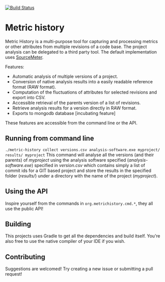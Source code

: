 [![Build Status](https://travis-ci.com/Thomsch/metric-history.svg?token=kEZ3SvFYosMEzwAWUkVz&branch=master)](https://travis-ci.com/Thomsch/metric-history)
# Metric history
Metric History is a multi-purpose tool for capturing and processing metrics or other attributes from
multiple revisions of a code base. The project analysis can be delegated to a third party tool.
The default implementation uses [SourceMeter](https://www.sourcemeter.com/).

Features:
* Automatic analysis of multiple versions of a project.
* Conversion of native analysis results into a easily readable reference format (RAW format).
* Computation of the fluctuations of attributes for selected revisions and export into CSV.
* Accessible retrieval of the parents version of a list of revisions.
* Retrieve analysis results for a version directly in RAW format.
* Exports to mongodb database [incubating feature]

These features are accessible from the command line or the API.

## Running from command line
`./metric-history collect versions.csv analysis-software.exe myproject/ results/ myproject`
This command will analyse all the versions (and their parents) of _myproject_ using the 
analysis software specified (_analysis-software.exe_) specified in _version.csv_ which contains simply a list of
commit ids for a GIT based project and store the results in the specified folder (_results/_) under a directory with
the name of the project (_myproject_).

## Using the API
Inspire yourself from the commands in `org.metrichistory.cmd.*`, they all use the public API!

## Building
This projects uses Gradle to get all the dependencies and build itself. You're also free to use the native
compiler of your IDE if you wish.

## Contributing
Suggestions are welcomed! Try creating a new issue or submitting a pull request!
